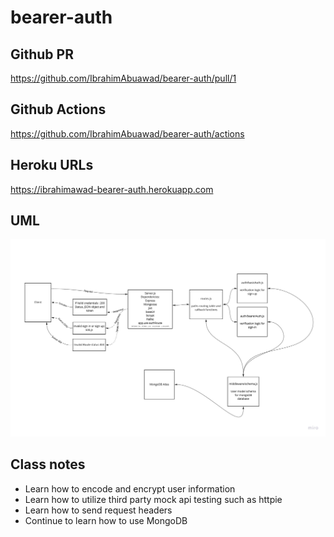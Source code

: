 # bearer-auth

## Github PR
https://github.com/IbrahimAbuawad/bearer-auth/pull/1
## Github Actions

https://github.com/IbrahimAbuawad/bearer-auth/actions

## Heroku URLs

https://ibrahimawad-bearer-auth.herokuapp.com


## UML
![](./Lab07UML.jpg)

## Class notes
* Learn how to encode and encrypt user information
* Learn how to utilize third party mock api testing such as httpie
* Learn how to send request headers
* Continue to learn how to use MongoDB
